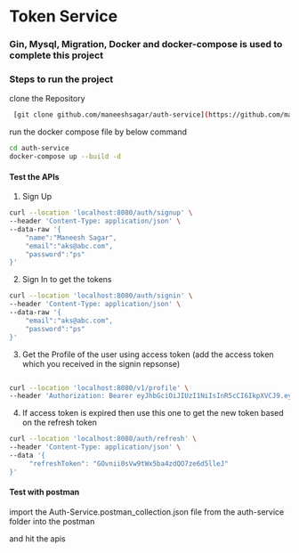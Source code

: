 # Token Service





### Gin, Mysql, Migration, Docker and docker-compose is used to complete this project



### Steps to run the project

clone the Repository
```bash
 [git clone github.com/maneeshsagar/auth-service](https://github.com/maneeshsagar/auth-service.git)
```

run the docker compose file by below command
```bash
cd auth-service
docker-compose up --build -d
```


#### Test the APIs

1. Sign Up

```bash
curl --location 'localhost:8080/auth/signup' \
--header 'Content-Type: application/json' \
--data-raw '{
    "name":"Maneesh Sagar",
    "email":"aks@abc.com",
    "password":"ps"
}'
```
2. Sign In to get the tokens

``` bash
curl --location 'localhost:8080/auth/signin' \
--header 'Content-Type: application/json' \
--data-raw '{
    "email":"aks@abc.com",
    "password":"ps"
}'
```

3. Get the Profile of the user using access token (add the access token which you received in the signin repsonse)

```bash

curl --location 'localhost:8080/v1/profile' \
--header 'Authorization: Bearer eyJhbGciOiJIUzI1NiIsInR5cCI6IkpXVCJ9.eyJ1c2VyX2lkIjoyLCJleHAiOjE3MzQ3NzQ2NDEsImlhdCI6MTczNDc3Mzc0MX0.sitjjQdhq4_dmWV2IJnP1s7AACcj2j-Ha0CYi1YHgpg'

```

4. If access token is expired then use this one to get the new token based on the refresh token

``` bash
curl --location 'localhost:8080/auth/refresh' \
--header 'Content-Type: application/json' \
--data '{
     "refreshToken": "GOvnii0sVw9tWx5ba4zdQO7ze6d5lleJ"
}'

```

#### Test with postman

import the Auth-Service.postman_collection.json file from the auth-service folder into the postman

and hit the apis
